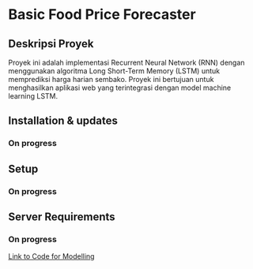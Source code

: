 # Basic Food Price Forecaster

## Deskripsi Proyek

Proyek ini adalah implementasi Recurrent Neural Network (RNN) dengan menggunakan algoritma Long Short-Term Memory (LSTM) untuk memprediksi harga harian sembako. Proyek ini bertujuan untuk menghasilkan aplikasi web yang terintegrasi dengan model machine learning LSTM.

## Installation & updates

### On progress

## Setup

### On progress

## Server Requirements

### On progress

[Link to Code for Modelling](machine-learning/code.ipynb)
